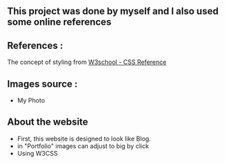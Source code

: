 ## **This project was done by myself and I also used some online references**

## **References :**
The concept of styling from [W3school - CSS Reference](https://www.w3schools.com/cssref/default.asp)

## **Images source :**
- My Photo

## **About the website**
* First, this website is designed to look like Blog.
* in "Portfolio" images can adjust to big by click
* Using W3CSS
